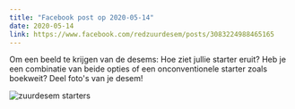 ```yaml
---
title: "Facebook post op 2020-05-14"
date: 2020-05-14
link: https://www.facebook.com/redzuurdesem/posts/3083224988465165
---
```


Om een beeld te krijgen van de desems: Hoe ziet jullie starter eruit? Heb je een combinatie van beide opties of een onconventionele starter zoals boekweit? Deel foto's van je desem!

![zuurdesem starters](/fb/starters.png)
